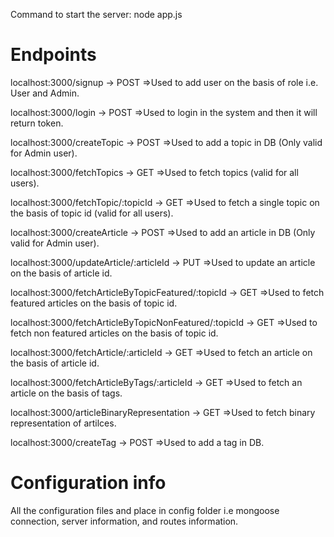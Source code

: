 Command to start the server: node app.js

# Endpoints
localhost:3000/signup -> POST =>Used to add user on the basis of role i.e. User and Admin.

localhost:3000/login -> POST =>Used to login in the system and then it will return token.

localhost:3000/createTopic -> POST =>Used to add a topic in DB (Only valid for Admin user).

localhost:3000/fetchTopics -> GET =>Used to fetch topics (valid for all users).

localhost:3000/fetchTopic/:topicId -> GET =>Used to fetch a single topic on the basis of topic id (valid for all users).

localhost:3000/createArticle -> POST =>Used to add an article in DB (Only valid for Admin user).

localhost:3000/updateArticle/:articleId -> PUT =>Used to update an article on the basis of article id.

localhost:3000/fetchArticleByTopicFeatured/:topicId -> GET =>Used to fetch featured articles on the basis of topic id.

localhost:3000/fetchArticleByTopicNonFeatured/:topicId -> GET =>Used to fetch non featured articles on the basis of topic id.

localhost:3000/fetchArticle/:articleId -> GET =>Used to fetch an article on the basis of article id.

localhost:3000/fetchArticleByTags/:articleId -> GET =>Used to fetch an article on the basis of tags.

localhost:3000/articleBinaryRepresentation -> GET =>Used to fetch binary representation of artilces.

localhost:3000/createTag -> POST =>Used to add a tag in DB.

# Configuration info
All the configuration files and place in config folder i.e mongoose connection, server information, and routes information.